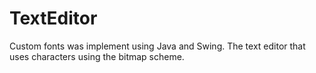 # TextEditor
Custom fonts was implement using Java and Swing.
The text editor that uses characters using the bitmap scheme.
